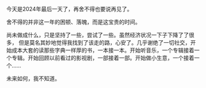 今天是2024年最后一天了，再舍不得也要说再见了。

舍不得的并非这一年的困顿、落魄，而是这宝贵的时间。

尚未做成什么，只是坚持了一些，尝试了一些。虽然经济状况一下子下降了了很多，
但是莫名其妙地觉得我找到了该走的路，心安了。几乎谢绝了一切社交，开始成本大套的读那些字典一样厚的书，一本接一本。开始听音乐，一个专辑接着一个专辑。开始回顾以前看过的影视剧，一部接着一部。开始做小生意，一个接着一个…… 

未来如何，我不知道。
